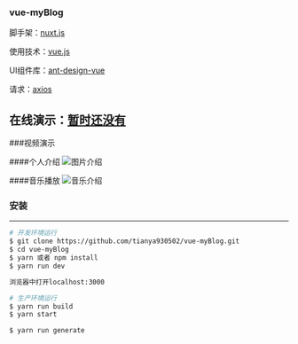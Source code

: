 ### vue-myBlog

脚手架：[nuxt.js](https://zh.nuxtjs.org/)

使用技术：[vue.js](https://cn.vuejs.org/)

UI组件库：[ant-design-vue](https://vuecomponent.github.io/ant-design-vue/)

请求：[axios](https://www.kancloud.cn/yunye/axios/234845)

在线演示：[暂时还没有]()
---

###视频演示

####个人介绍
![图片介绍](./static/Images/个人介绍.gif)

####音乐播放
![音乐介绍](./static/Images/音乐介绍.gif)

### 安装

---

``` bash
# 开发环境运行
$ git clone https://github.com/tianya930502/vue-myBlog.git
$ cd vue-myBlog
$ yarn 或者 npm install
$ yarn run dev

浏览器中打开localhost:3000

# 生产环境运行
$ yarn run build
$ yarn start

$ yarn run generate
```